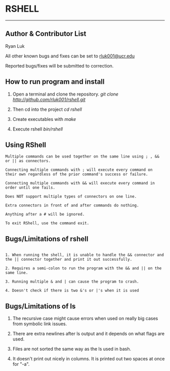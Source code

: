 RSHELL
=======

---

Author & Contributor List
-----------
Ryan Luk

All other known bugs and fixes can be set to rluk001@ucr.edu

Reported bugs/fixes will be submitted to correction.

How to run program and install
----------

1. Open a terminal and clone the repository. *git clone http://github.com/rluk001/rshell.git*

2. Then cd into the project *cd rshell*

3. Create executables with *make*

4. Execute rshell *bin/rshell*

Using RShell	
---------
```
Multiple commands can be used together on the same line using ; , &&  or || as connectors.

Connecting multiple commands with ; will execute every command on their own regardless of the prior command's success or failure.

Connecting multiple commands with && will execute every command in order until one fails.

Does NOT support multiple types of connectors on one line.

Extra connectors in front of and after commands do nothing.

Anything after a # will be ignored.

To exit RShell, use the command exit.

```

Bugs/Limitations of rshell
---------
```

1. When running the shell, it is unable to handle the && connector and the || connector together and print it out successfully.

2. Requires a semi-colon to run the program with the && and || on the same line.

3. Running multiple & and | can cause the program to crash.

4. Doesn't check if there is two &'s or |'s when it is used

```

Bugs/Limitations of ls
---------

1. The recursive case might cause errors when used on really big cases from symbolic link issues.

2. There are extra newlines after ls output and it depends on what flags are used.

3. Files are not sorted the same way as the ls used in bash.

4. It doesn't print out nicely in columns. It is printed out two spaces at once for "-a".

```
